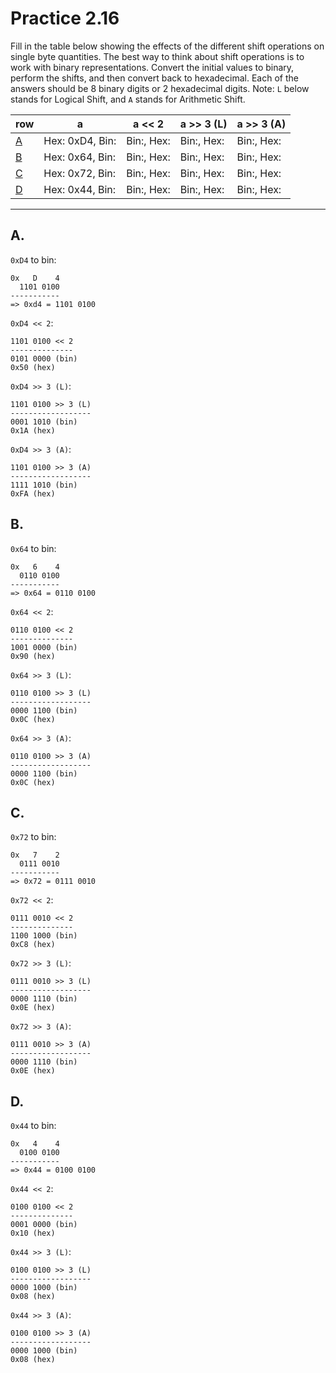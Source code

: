 # Practice 2.16

Fill in the table below showing the effects of the different shift operations on single byte quantities. The best way to think about shift operations is to work with binary representations. Convert the initial values to binary, perform the shifts, and then convert back to hexadecimal. Each of the answers should be 8 binary digits or 2 hexadecimal digits. Note: `L` below stands for Logical Shift, and `A` stands for Arithmetic Shift.

| row     | a              | a << 2    | a >> 3 (L) | a >> 3 (A) |
| ------- | ---------------| --------- | ---------- | ---------- |
| [A](#a) | Hex: 0xD4, Bin:| Bin:, Hex:| Bin:, Hex: | Bin:, Hex: |
| [B](#b) | Hex: 0x64, Bin:| Bin:, Hex:| Bin:, Hex: | Bin:, Hex: |
| [C](#c) | Hex: 0x72, Bin:| Bin:, Hex:| Bin:, Hex: | Bin:, Hex: |
| [D](#d) | Hex: 0x44, Bin:| Bin:, Hex:| Bin:, Hex: | Bin:, Hex: |

---

## A.

`0xD4` to bin:
```
0x   D    4
  1101 0100
-----------
=> 0xd4 = 1101 0100
```

`0xD4 << 2`:
```
1101 0100 << 2
--------------
0101 0000 (bin)
0x50 (hex)
```

`0xD4 >> 3 (L)`:
```
1101 0100 >> 3 (L)
------------------
0001 1010 (bin)
0x1A (hex)
```

`0xD4 >> 3 (A)`:
```
1101 0100 >> 3 (A)
------------------
1111 1010 (bin)
0xFA (hex)
```

## B.

`0x64` to bin:
```
0x   6    4
  0110 0100
-----------
=> 0x64 = 0110 0100
```

`0x64 << 2`:
```
0110 0100 << 2
--------------
1001 0000 (bin)
0x90 (hex)
```

`0x64 >> 3 (L)`:
```
0110 0100 >> 3 (L)
------------------
0000 1100 (bin)
0x0C (hex)
```

`0x64 >> 3 (A)`:
```
0110 0100 >> 3 (A)
------------------
0000 1100 (bin)
0x0C (hex)
```

## C.

`0x72` to bin:
```
0x   7    2
  0111 0010
-----------
=> 0x72 = 0111 0010
```

`0x72 << 2`:
```
0111 0010 << 2
--------------
1100 1000 (bin)
0xC8 (hex)
```

`0x72 >> 3 (L)`:
```
0111 0010 >> 3 (L)
------------------
0000 1110 (bin)
0x0E (hex)
```

`0x72 >> 3 (A)`:
```
0111 0010 >> 3 (A)
------------------
0000 1110 (bin)
0x0E (hex)
```

## D.

`0x44` to bin:
```
0x   4    4
  0100 0100
-----------
=> 0x44 = 0100 0100
```

`0x44 << 2`:
```
0100 0100 << 2
--------------
0001 0000 (bin)
0x10 (hex)
```

`0x44 >> 3 (L)`:
```
0100 0100 >> 3 (L)
------------------
0000 1000 (bin)
0x08 (hex)
```

`0x44 >> 3 (A)`:
```
0100 0100 >> 3 (A)
------------------
0000 1000 (bin)
0x08 (hex)
```